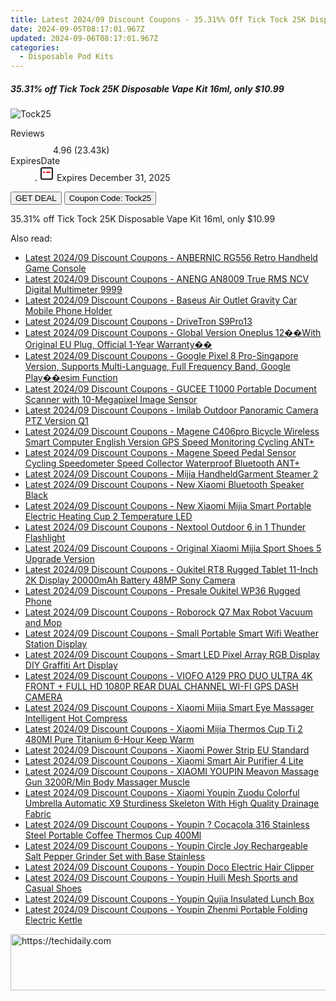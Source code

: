 ```yaml
---
title: Latest 2024/09 Discount Coupons - 35.31%% Off Tick Tock 25K Disposable Vape Kit 16Ml, only $10.99
date: 2024-09-05T08:17:01.967Z
updated: 2024-09-06T08:17:01.967Z
categories:
  - Disposable Pod Kits
---
```



<div class="max-w-4xl mx-auto grid grid-cols-1 lg:max-w-5xl lg:gap-x-20 lg:grid-cols-2">
  <div class="relative p-3 col-start-1 row-start-1 flex flex-col-reverse rounded-lg bg-gradient-to-t from-black/75 via-black/0 sm:bg-none sm:row-start-2 sm:p-0 lg:row-start-1">
    <h5 class="mt-1 text-lg font-semibold text-white sm:text-slate-900 md:text-2xl dark:sm:text-white">35.31% off Tick Tock 25K Disposable Vape Kit 16ml, only $10.99</h5>
  </div>
  
  <div class="col-start-1 col-end-3 row-start-1 grid gap-4 sm:mb-6 sm:grid-cols-4 lg:col-start-2 lg:row-span-6 lg:row-end-6 lg:mb-0 lg:gap-6">
      <img src="https://static.shareasale.com/image/90958/deal/TickTock25KDisposableVapeKit16ml.png" onClick="javascript:window.open(decodeURIComponent('https%3A%2F%2Fwww.shareasale.com%2Fu.cfm%3Fd%3D1106529%26m%3D90958%26u%3D4338022'), '_blank');void(0);" alt="Tock25" class="h-60 w-full rounded-lg object-cover sm:col-span-2 sm:h-52 lg:col-span-full" loading="lazy" />
    
  </div>
  <dl class="row-start-2 mt-4 flex items-center text-xs font-medium sm:row-start-3 sm:mt-1 md:mt-2.5 lg:row-start-2">
    <dt class="sr-only">Reviews</dt>
    <dd class="flex items-center text-indigo-600 dark:text-indigo-400">
      <svg width="24" height="24" fill="none" aria-hidden="true" class="mr-1 stroke-current dark:stroke-indigo-500">
        <path d="m12 5 2 5h5l-4 4 2.103 5L12 16l-5.103 3L9 14l-4-4h5l2-5Z" stroke-width="2" stroke-linecap="round" stroke-linejoin="round" />
      </svg>
      <span>4.96 <span class="font-normal text-slate-400">(23.43k)</span></span>
    </dd>
    <dt class="sr-only">ExpiresDate</dt>
    <dd class="flex items-center">
      <svg width="2" height="2" aria-hidden="true" fill="currentColor" class="mx-3 text-slate-300">
        <circle cx="1" cy="1" r="1" />
      </svg>
      <svg width="24" height="24" viewBox="0 0 24 24" fill="none" stroke="currentColor" stroke-width="2">
        <rect x="3" y="3" width="18" height="18" rx="2" fill="#fff" />
        <path d="M6 10L18 10" stroke="red" stroke-width="2" fill="none" />
        <path d="M10 6L10 18" stroke="#fff" stroke-width="2" fill="none" />
      </svg>
      Expires December 31, 2025    </dd>
  </dl>
  <div class="col-start-1 row-start-3 mt-4 self-center sm:col-start-2 sm:row-span-2 sm:row-start-2 sm:mt-0 lg:col-start-1 lg:row-start-3 lg:row-end-4 lg:mt-6">
    <button type="button" onClick="javascript:window.open(decodeURIComponent('https%3A%2F%2Fwww.shareasale.com%2Fu.cfm%3Fd%3D1106529%26m%3D90958%26u%3D4338022'), '_blank');void(0);" class="rounded-lg bg-red-600 px-3 py-2 text-sm font-medium leading-6 text-white">GET DEAL</button>
    <button type="button" onClick="javascript:window.open(decodeURIComponent('https%3A%2F%2Fwww.shareasale.com%2Fu.cfm%3Fd%3D1106529%26m%3D90958%26u%3D4338022'), '_blank');void(0);" class="border-dashed border-2 border-indigo-600 bg-green-100 text-sm leading-6 font-medium py-2 px-3 rounded-lg">Coupon Code: Tock25</button>
  </div>
  <p class="col-start-1 mt-4 text-sm leading-6 sm:col-span-2 lg:col-span-1 lg:row-start-4 lg:mt-6 dark:text-slate-400">
    35.31% off Tick Tock 25K Disposable Vape Kit 16ml, only $10.99 
  </p>
</div>
<span class="atpl-alsoreadstyle">Also read:</span>
<div><ul>
<li><a href="https://coupons.techidaily.com/coupon-1118220-share-97331-sale/"><u>Latest 2024/09 Discount Coupons - ANBERNIC RG556 Retro Handheld Game Console</u></a></li>
<li><a href="https://coupons.techidaily.com/coupon-1118223-share-97331-sale/"><u>Latest 2024/09 Discount Coupons - ANENG AN8009 True RMS NCV Digital Multimeter 9999</u></a></li>
<li><a href="https://coupons.techidaily.com/coupon-1118219-share-97331-sale/"><u>Latest 2024/09 Discount Coupons - Baseus Air Outlet Gravity Car Mobile Phone Holder</u></a></li>
<li><a href="https://coupons.techidaily.com/coupon-1118289-share-97331-sale/"><u>Latest 2024/09 Discount Coupons - DriveTron S9Pro13</u></a></li>
<li><a href="https://coupons.techidaily.com/coupon-1118225-share-97331-sale/"><u>Latest 2024/09 Discount Coupons - Global Version Oneplus 12��With Original EU Plug, Official 1-Year Warranty��</u></a></li>
<li><a href="https://coupons.techidaily.com/coupon-1118237-share-97331-sale/"><u>Latest 2024/09 Discount Coupons - Google Pixel 8 Pro-Singapore Version, Supports Multi-Language, Full Frequency Band, Google Play��esim Function</u></a></li>
<li><a href="https://coupons.techidaily.com/coupon-1118224-share-97331-sale/"><u>Latest 2024/09 Discount Coupons - GUCEE T1000 Portable Document Scanner with 10-Megapixel Image Sensor</u></a></li>
<li><a href="https://coupons.techidaily.com/coupon-1118216-share-97331-sale/"><u>Latest 2024/09 Discount Coupons - Imilab Outdoor Panoramic Camera PTZ Version Q1</u></a></li>
<li><a href="https://coupons.techidaily.com/coupon-1118234-share-97331-sale/"><u>Latest 2024/09 Discount Coupons - Magene C406pro Bicycle Wireless Smart Computer English Version GPS Speed Monitoring Cycling ANT+</u></a></li>
<li><a href="https://coupons.techidaily.com/coupon-1118235-share-97331-sale/"><u>Latest 2024/09 Discount Coupons - Magene Speed Pedal Sensor Cycling Speedometer Speed Collector Waterproof Bluetooth ANT+</u></a></li>
<li><a href="https://coupons.techidaily.com/coupon-1118281-share-97331-sale/"><u>Latest 2024/09 Discount Coupons - Mijia HandheldGarment Steamer 2</u></a></li>
<li><a href="https://coupons.techidaily.com/coupon-1118283-share-97331-sale/"><u>Latest 2024/09 Discount Coupons - New Xiaomi Bluetooth Speaker Black</u></a></li>
<li><a href="https://coupons.techidaily.com/coupon-1118285-share-97331-sale/"><u>Latest 2024/09 Discount Coupons - New Xiaomi Mijia Smart Portable Electric Heating Cup 2 Temperature LED</u></a></li>
<li><a href="https://coupons.techidaily.com/coupon-1118217-share-97331-sale/"><u>Latest 2024/09 Discount Coupons - Nextool Outdoor 6 in 1 Thunder Flashlight</u></a></li>
<li><a href="https://coupons.techidaily.com/coupon-1118233-share-97331-sale/"><u>Latest 2024/09 Discount Coupons - Original Xiaomi Mijia Sport Shoes 5 Upgrade Version</u></a></li>
<li><a href="https://coupons.techidaily.com/coupon-1118230-share-97331-sale/"><u>Latest 2024/09 Discount Coupons - Oukitel RT8 Rugged Tablet 11-Inch 2K Display 20000mAh Battery 48MP Sony Camera</u></a></li>
<li><a href="https://coupons.techidaily.com/coupon-1118231-share-97331-sale/"><u>Latest 2024/09 Discount Coupons - Presale Oukitel WP36 Rugged Phone</u></a></li>
<li><a href="https://coupons.techidaily.com/coupon-1118288-share-97331-sale/"><u>Latest 2024/09 Discount Coupons - Roborock Q7 Max Robot Vacuum and Mop</u></a></li>
<li><a href="https://coupons.techidaily.com/coupon-1118221-share-97331-sale/"><u>Latest 2024/09 Discount Coupons - Small Portable Smart Wifi Weather Station Display</u></a></li>
<li><a href="https://coupons.techidaily.com/coupon-1118222-share-97331-sale/"><u>Latest 2024/09 Discount Coupons - Smart LED Pixel Array RGB Display DIY Graffiti Art Display</u></a></li>
<li><a href="https://coupons.techidaily.com/coupon-1118236-share-97331-sale/"><u>Latest 2024/09 Discount Coupons - VIOFO A129 PRO DUO ULTRA 4K FRONT + FULL HD 1080P REAR DUAL CHANNEL WI-FI GPS DASH CAMERA</u></a></li>
<li><a href="https://coupons.techidaily.com/coupon-1118227-share-97331-sale/"><u>Latest 2024/09 Discount Coupons - Xiaomi Mijia Smart Eye Massager Intelligent Hot Compress</u></a></li>
<li><a href="https://coupons.techidaily.com/coupon-1118228-share-97331-sale/"><u>Latest 2024/09 Discount Coupons - Xiaomi Mijia Thermos Cup Ti 2 480Ml Pure Titanium 6-Hour Keep Warm</u></a></li>
<li><a href="https://coupons.techidaily.com/coupon-1118232-share-97331-sale/"><u>Latest 2024/09 Discount Coupons - Xiaomi Power Strip EU Standard</u></a></li>
<li><a href="https://coupons.techidaily.com/coupon-1118280-share-97331-sale/"><u>Latest 2024/09 Discount Coupons - Xiaomi Smart Air Purifier 4 Lite</u></a></li>
<li><a href="https://coupons.techidaily.com/coupon-1118226-share-97331-sale/"><u>Latest 2024/09 Discount Coupons - XIAOMI YOUPIN Meavon Massage Gun 3200R/Min Body Massager Muscle</u></a></li>
<li><a href="https://coupons.techidaily.com/coupon-1118229-share-97331-sale/"><u>Latest 2024/09 Discount Coupons - Xiaomi Youpin Zuodu Colorful Umbrella Automatic X9 Sturdiness Skeleton With High Quality Drainage Fabric</u></a></li>
<li><a href="https://coupons.techidaily.com/coupon-1118286-share-97331-sale/"><u>Latest 2024/09 Discount Coupons - Youpin ? Cocacola 316 Stainless Steel Portable Coffee Thermos Cup 400Ml</u></a></li>
<li><a href="https://coupons.techidaily.com/coupon-1118287-share-97331-sale/"><u>Latest 2024/09 Discount Coupons - Youpin Circle Joy Rechargeable Salt Pepper Grinder Set with Base Stainless</u></a></li>
<li><a href="https://coupons.techidaily.com/coupon-1118284-share-97331-sale/"><u>Latest 2024/09 Discount Coupons - Youpin Doco Electric Hair Clipper</u></a></li>
<li><a href="https://coupons.techidaily.com/coupon-1118218-share-97331-sale/"><u>Latest 2024/09 Discount Coupons - Youpin Huili Mesh Sports and Casual Shoes</u></a></li>
<li><a href="https://coupons.techidaily.com/coupon-1118282-share-97331-sale/"><u>Latest 2024/09 Discount Coupons - Youpin Qujia Insulated Lunch Box</u></a></li>
<li><a href="https://coupons.techidaily.com/coupon-1118215-share-97331-sale/"><u>Latest 2024/09 Discount Coupons - Youpin Zhenmi Portable Folding Electric Kettle</u></a></li>
</ul></div>

<ins class="adsbygoogle"
      style="display:block"
      data-ad-client="ca-pub-7571918770474297"
      data-ad-slot="8358498916"
      data-ad-format="auto"
      data-full-width-responsive="true"></ins>
<!-- affiliate ads begin -->
<a href="https://appsumo.8odi.net/c/5597632/2137379/7443" target="_top" id="2137379">
  <img src="//a.impactradius-go.com/display-ad/7443-2137379" border="0" alt="https://techidaily.com" width="728" height="90"/>
</a>
<img height="0" width="0" src="https://appsumo.8odi.net/i/5597632/2137379/7443" style="position:absolute;visibility:hidden;" border="0" />
<!-- affiliate ads end -->